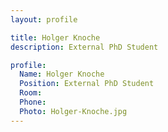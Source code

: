 ```yaml
---
layout: profile

title: Holger Knoche
description: External PhD Student

profile:
  Name: Holger Knoche
  Position: External PhD Student
  Room:
  Phone:
  Photo: Holger-Knoche.jpg
---
```

